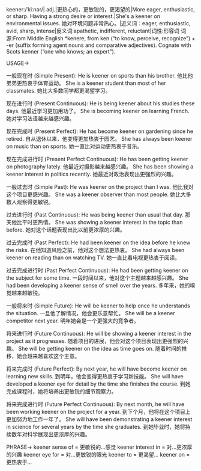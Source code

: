 keener:/ˈkiːnər/| adj.|更热心的，更敏锐的，更渴望的|More eager, enthusiastic, or sharp.  Having a strong desire or interest.|She's a keener on environmental issues. 她对环境问题非常热心。|近义词：eager, enthusiastic, avid, sharp, intense|反义词:apathetic, indifferent, reluctant|词性:形容词
词源:From Middle English *kenere, from ken (“to know, perceive, recognize”) + -er (suffix forming agent nouns and comparative adjectives). Cognate with Scots kenner (“one who knows; an expert”).

USAGE->

一般现在时 (Simple Present):
He is keener on sports than his brother. 他比他弟弟更热衷于体育运动。
She is a keener student than most of her classmates.  她比大多数同学都更渴望学习。

现在进行时 (Present Continuous):
He is being keener about his studies these days. 他最近学习更加用功了。
She is becoming keener on learning French. 她对学习法语越来越感兴趣。

现在完成时 (Present Perfect):
He has become keener on gardening since he retired.  自从退休以来，他变得更加热衷于园艺。
She has always been keener on music than on sports. 她一直比对运动更热衷于音乐。

现在完成进行时 (Present Perfect Continuous):
He has been getting keener on photography lately. 他最近对摄影越来越感兴趣。
She has been showing a keener interest in politics recently. 她最近对政治表现出更强烈的兴趣。

一般过去时 (Simple Past):
He was keener on the project than I was. 他比我对这个项目更感兴趣。
She was a keener observer than most people. 她比大多数人观察得更敏锐。

过去进行时 (Past Continuous):
He was being keener than usual that day. 那天他比平时更热情。
She was showing a keener interest in the topic than before. 她对这个话题表现出比以前更浓厚的兴趣。

过去完成时 (Past Perfect):
He had been keener on the idea before he knew the risks. 在他知道风险之前，他对这个想法更热衷。
She had always been keener on reading than on watching TV. 她一直比看电视更热衷于阅读。

过去完成进行时 (Past Perfect Continuous):
He had been getting keener on the subject for some time.  一段时间以来，他对这个主题越来越感兴趣。
She had been developing a keener sense of smell over the years. 多年来，她的嗅觉越来越敏锐。

一般将来时 (Simple Future):
He will be keener to help once he understands the situation. 一旦他了解情况，他会更乐意帮忙。
She will be a keener competitor next year. 明年她会是一个更强大的竞争者。

将来进行时 (Future Continuous):
He will be showing a keener interest in the project as it progresses. 随着项目的进展，他会对这个项目表现出更强烈的兴趣。
She will be getting keener on the idea as time goes on. 随着时间的推移，她会越来越喜欢这个主意。

将来完成时 (Future Perfect):
By next year, he will have become keener on learning new skills. 到明年，他会变得更热衷于学习新技能。
She will have developed a keener eye for detail by the time she finishes the course.  到她完成课程时，她将培养出更敏锐的细节观察力。

将来完成进行时 (Future Perfect Continuous):
By next month, he will have been working keener on the project for a year. 到下个月，他将在这个项目上更加努力地工作一年了。
She will have been demonstrating a keener interest in science for several years by the time she graduates. 到她毕业时，她将持续数年对科学展现出更浓厚的兴趣。



PHRASE->
keener sense of = 更敏锐的...感觉
keener interest in = 对...更浓厚的兴趣
keener eye for = 对...更敏锐的眼光
keener to = 更渴望...
keener on = 更热衷于...
